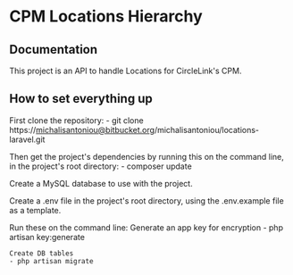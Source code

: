 # CPM Locations Hierarchy

## Documentation

This project is an API to handle Locations for CircleLink's CPM.


## How to set everything up 

First clone the repository:
	- git clone https://michalisantoniou@bitbucket.org/michalisantoniou/locations-laravel.git

Then get the project's dependencies by running this on the command line, in the project's root directory:
	- composer update

Create a MySQL database to use with the project.

Create a .env file in the project's root directory, using the .env.example file as a template.

Run these on the command line:
	Generate an app key for encryption
	- php artisan key:generate

	Create DB tables
	- php artisan migrate